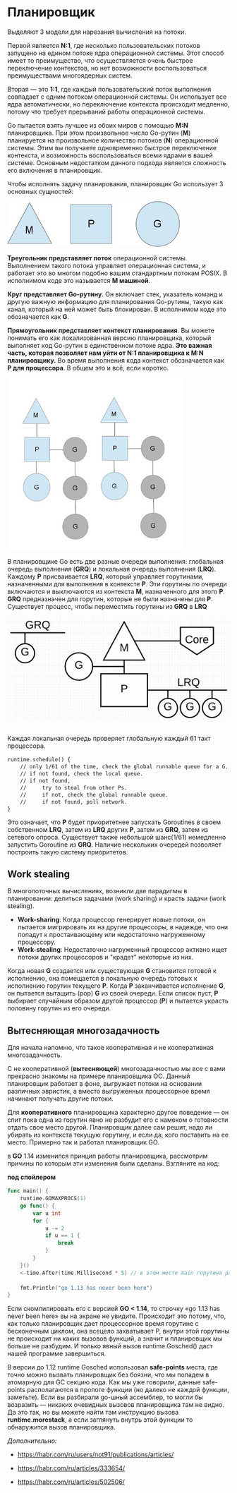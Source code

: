 # Планировщик

Выделяют 3 модели для нарезания вычисления на потоки. 

Первой является **N:1**, где несколько пользовательских потоков запущено на едином потоке ядра операционной системы. Этот способ имеет то преимущество, что осуществляется очень быстрое переключение контекстов, но нет возможности воспользоваться преимуществами многоядерных систем. 

Вторая — это **1:1**, где каждый пользовательский поток выполнения совпадает с одним потоком операционной системы. Он использует все ядра автоматически, но переключение контекста происходит медленно, потому что требует прерываний работы операционной системы.

Go пытается взять лучшее из обоих миров с помощью **М:N** планировщика. При этом произвольное число Go-рутин (**M**) планируется на произвольное количество потоков (**N**) операционной системы. Этим вы получаете одновременно быстрое переключение контекста, и возможность воспользоваться всеми ядрами в вашей системе. Основным недостатком данного подхода является сложность его включения в планировщик.  

 Чтобы исполнять задачу планирования, планировщик Go использует 3 основных сущностей:

![img](../media/go/scheduler_mpg.jpeg)

**Треугольник представляет поток** операционной системы. Выполнением такого потока управляет операционная система, и работает это во многом подобно вашим стандартным потокам POSIX. В исполнимом коде это называется **M машиной**.

**Круг представляет Go-рутину.** Он включает стек, указатель команд и другую важную информацию для планирования Go-рутины, такую как канал, который на ней может быть блокирован. В исполнимом коде это обозначается как **G**.

**Прямоугольник представляет контекст планирования**. Вы можете понимать его как локализованная версию планировщика, который выполняет код Go-рутин в единственном потоке ядра. **Это важная часть, которая позволяет нам уйти от N:1 планировщика к М:N планировщику.** Во время выполнения кода контекст обозначается как **P для процессора**. В общем это и всё, если коротко.

![img](../media/go/scheduler_mpg2.jpeg)



В планировщике Go есть две разные очереди выполнения: глобальная очередь выполнения (**GRQ**) и локальная очередь выполнения (**LRQ**). Каждому **P** присваивается **LRQ**, который управляет горутинами, назначенными для выполнения в контексте **P**. Эти горутины по очереди включаются и выключаются из контекста **M**, назначенного для этого **P**. **GRQ** предназначен для горутин, которые не были назначены для **P**. Существует процесс, чтобы переместить горутины из **GRQ** в **LRQ**

![img](../media/go/scheduler_grq_lrq.png)



##  

Каждая локальная очередь проверяет глобальную каждый 61 такт процессора.

```golang
runtime.schedule() {
    // only 1/61 of the time, check the global runnable queue for a G.
    // if not found, check the local queue.
    // if not found,
    //     try to steal from other Ps.
    //     if not, check the global runnable queue.
    //     if not found, poll network.
}
```

Это означает, что **P** будет приоритетнее запускать Goroutines в своем собственном **LRQ**, затем из **LRQ** других **P**, затем из **GRQ**, затем из сетевого опроса. Существует также небольшой шанс(1/61) немедленно запустить Goroutine из **GRQ**. Наличие нескольких очередей позволяет построить такую систему приоритетов.

## Work stealing

 В многопоточных вычислениях, возникли две парадигмы в планировании: делиться задачами (work sharing) и красть задачи (work stealing).

- **Work-sharing**: Когда процессор генерирует новые потоки, он пытается мигрировать их на другие процессоры, в надежде, что они попадут к простаивающему или недостаточно нагруженному процессору.
- **Work-stealing**: Недостаточно нагруженный процессор активно ищет потоки других процессоров и "крадет" некоторые из них.



Когда новая **G** создается или существующая **G** становится готовой к исполнению, она помещается в локальную очередь готовых к исполнению горутин текущего **P**. Когда **P** заканчивается исполнение **G**, он пытается вытащить (pop) **G** из своей очереди. Если список пуст, **P** выбирает случайным образом другой процессор (**P**) и пытается украсть половину горутин из его очереди.



## Вытесняющая многозадачность



Для начала напомню, что такое кооперативная и не кооперативная многозадачность.

С не кооперативной (**вытесняющей**) многозадачностью мы все с вами прекрасно знакомы на примере планировщика ОС. Данный планировщик работает в фоне, выгружает потоки на основании различных эвристик, а вместо выгруженных процессорное время начинают получать другие потоки.

Для **кооперативного** планировщика характерно другое поведение — он спит пока одна из горутин явно не разбудит его с намеком о готовности отдать свое место другой. Планировщик далее сам решит, надо ли убирать из контекста текущую горутину, и если да, кого поставить на ее место. Примерно так и работал планировщик GO.



в **GO** 1.14 изменился принцип работы планировщика, рассмотрим причины по которым эти изменения были сделаны. Взгляните на код:



**под спойлером**

```go
func main() {
	runtime.GOMAXPROCS(1)
	go func() {
		var u int
		for {
			u -= 2
			if u == 1 {
				break
			}
		}
	}()
	<-time.After(time.Millisecond * 5) // в этом месте main горутина разбудит планировщик, а он в свою очередь запустит горутину с циклом

	fmt.Println("go 1.13 has never been here")
}
```

Если скомпилировать его с версией **GO < 1.14**, то строчку «go 1.13 has never been here» вы на экране не увидите. Происходит это потому, что, как только планировщик дает процессорное время горутине с бесконечным циклом, она всецело захватывает P, внутри этой горутины не происходит ни каких вызовов функций, а значит и планировщик мы больше не разбудим. И только явный вызов runtime.Gosched() даст нашей программе завершиться.



В версии до 1.12 runtime Gosched использовал **safe-points** места, где точно можно вызвать планировщик без боязни, что мы попадем в атомарную для GC секцию кода. Как мы уже говорили, данные safe-points располагаются в прологе функции (но далеко не каждой функции, заметьте). Если вы разбирали go-шный ассемблер, то могли бы возразить — никаких очевидных вызовов планировщика там не видно. Да это так, но вы можете найти там инструкцию вызова **runtime.morestack**, а если заглянуть внутрь этой функции то обнаружится вызов планировщика. 



*Дополнительно:*

- https://habr.com/ru/users/not91/publications/articles/

- https://habr.com/ru/articles/333654/

- https://habr.com/ru/articles/502506/